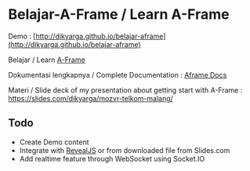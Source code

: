 # Belajar-A-Frame / Learn A-Frame

Demo : [http://dikyarga.github.io/belajar-aframe](http://dikyarga.github.io/belajar-aframe)

Belajar / Learn [A-Frame](http://aframe.io/)

Dokumentasi lengkapnya / Complete Documentation : [Aframe Docs](http://aframe.io/docs/)

Materi / Slide deck of my presentation about getting start with A-Frame : https://slides.com/dikyarga/mozvr-telkom-malang/


## Todo
- Create Demo content
- Integrate with [RevealJS](https://github.com/hakimel/reveal.js) or from downloaded file from Slides.com
- Add realtime feature through WebSocket using Socket.IO
